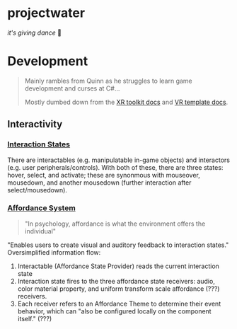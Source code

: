 # projectwater

_it's giving dance_ 💃

# Development

> Mainly rambles from Quinn as he struggles to learn game development and curses at C#...
> 
> Mostly dumbed down from the [XR toolkit docs](https://docs.unity3d.com/Packages/com.unity.xr.interaction.toolkit@2.3/manual/index.html) and [VR template docs](https://docs.unity3d.com/Packages/com.unity.template.vr@8.0/manual/index.html).

## Interactivity

### [Interaction States](https://docs.unity3d.com/Packages/com.unity.xr.interaction.toolkit@2.3/manual/architecture.html)

There are interactables (e.g. manipulatable in-game objects) and interactors (e.g. user peripherals/controls). With both of these, there are three states: hover, select, and activate; these are synonmous with mouseover, mousedown, and another mousedown (further interaction after select/mousedown).

### [Affordance System](https://docs.unity3d.com/Packages/com.unity.xr.interaction.toolkit@2.3/manual/affordance-system.html)

> "In psychology, affordance is what the environment offers the individual"

"Enables users to create visual and auditory feedback to interaction states." Oversimplified information flow:
1. Interactable (Affordance State Provider) reads the current interaction state
2. Interaction state fires to the three affordance state receivers: audio, color material property, and uniform transform scale affordance (???) receivers.
3. Each receiver refers to an Affordance Theme to determine their event behavior, which can "also be configured locally on the component itself." (???)
